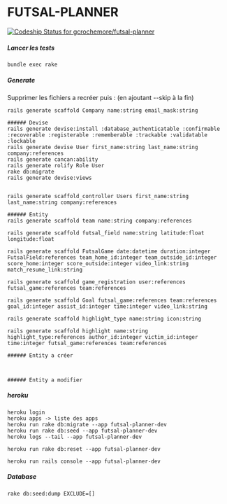 # FUTSAL-PLANNER
[ ![Codeship Status for gcrochemore/futsal-planner](https://app.codeship.com/projects/e40dbf70-eed9-0134-a8e8-2ea516a13c91/status?branch=master)](https://app.codeship.com/projects/208738)

##### Lancer les tests
	
	bundle exec rake

##### Generate

Supprimer les fichiers a recréer puis : (en ajoutant --skip à la fin)

	
	rails generate scaffold Company name:string email_mask:string

	###### Devise
	rails generate devise:install :database_authenticatable :confirmable :recoverable :registerable :rememberable :trackable :validatable :lockable	
	rails generate devise User first_name:string last_name:string company:references
	rails generate cancan:ability
	rails generate rolify Role User
	rake db:migrate
	rails generate devise:views


	rails generate scaffold_controller Users first_name:string last_name:string company:references

	###### Entity
	rails generate scaffold team name:string company:references

	rails generate scaffold futsal_field name:string latitude:float longitude:float

	rails generate scaffold FutsalGame date:datetime duration:integer FutsalField:references team_home_id:integer team_outside_id:integer score_home:integer score_outside:integer video_link:string match_resume_link:string

	rails generate scaffold game_registration user:references futsal_game:references team:references

	rails generate scaffold Goal futsal_game:references team:references goal_id:integer assist_id:integer time:integer video_link:string

	rails generate scaffold highlight_type name:string icon:string

	rails generate scaffold highlight name:string highlight_type:references author_id:integer victim_id:integer time:integer futsal_game:references team:references

	###### Entity a créer
	
	

	###### Entity a modifier
	

##### heroku

	heroku login
	heroku apps -> liste des apps
	heroku run rake db:migrate --app futsal-planner-dev
	heroku run rake db:seed --app futsal-planner-dev
	heroku logs --tail --app futsal-planner-dev

	heroku run rake db:reset --app futsal-planner-dev

	heroku run rails console --app futsal-planner-dev

##### Database
	
	rake db:seed:dump EXCLUDE=[]